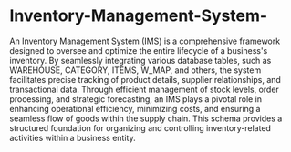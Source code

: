 # Inventory-Management-System-

An Inventory Management System (IMS) is a comprehensive framework designed to oversee and optimize the entire lifecycle of a business's inventory. By seamlessly integrating various database tables, such as WAREHOUSE, CATEGORY, ITEMS, W_MAP, and others, the system facilitates precise tracking of product details, supplier relationships, and transactional data. Through efficient management of stock levels, order processing, and strategic forecasting, an IMS plays a pivotal role in enhancing operational efficiency, minimizing costs, and ensuring a seamless flow of goods within the supply chain. This schema provides a structured foundation for organizing and controlling inventory-related activities within a business entity.
